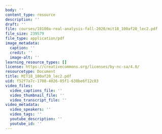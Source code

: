 ```yaml
---
body: ''
content_type: resource
description: ''
draft: ''
file: courses/18100a-real-analysis-fall-2020/mit18_100af20_lec2.pdf
file_size: 239579
file_type: application/pdf
image_metadata:
  caption: ''
  credit: ''
  image-alt: ''
learning_resource_types: []
license: https://creativecommons.org/licenses/by-nc-sa/4.0/
resourcetype: Document
title: MIT18_100af20_lec2.pdf
uid: f52f7a7c-1708-4026-85f1-638be6f12c83
video_files:
  video_captions_file: ''
  video_thumbnail_file: ''
  video_transcript_file: ''
video_metadata:
  video_speakers: ''
  video_tags: ''
  youtube_description: ''
  youtube_id: ''
---
```

